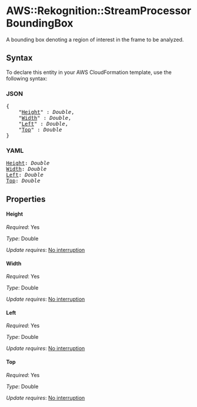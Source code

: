 # AWS::Rekognition::StreamProcessor BoundingBox

A bounding box denoting a region of interest in the frame to be analyzed.

## Syntax

To declare this entity in your AWS CloudFormation template, use the following syntax:

### JSON

<pre>
{
    "<a href="#height" title="Height">Height</a>" : <i>Double</i>,
    "<a href="#width" title="Width">Width</a>" : <i>Double</i>,
    "<a href="#left" title="Left">Left</a>" : <i>Double</i>,
    "<a href="#top" title="Top">Top</a>" : <i>Double</i>
}
</pre>

### YAML

<pre>
<a href="#height" title="Height">Height</a>: <i>Double</i>
<a href="#width" title="Width">Width</a>: <i>Double</i>
<a href="#left" title="Left">Left</a>: <i>Double</i>
<a href="#top" title="Top">Top</a>: <i>Double</i>
</pre>

## Properties

#### Height

_Required_: Yes

_Type_: Double

_Update requires_: [No interruption](https://docs.aws.amazon.com/AWSCloudFormation/latest/UserGuide/using-cfn-updating-stacks-update-behaviors.html#update-no-interrupt)

#### Width

_Required_: Yes

_Type_: Double

_Update requires_: [No interruption](https://docs.aws.amazon.com/AWSCloudFormation/latest/UserGuide/using-cfn-updating-stacks-update-behaviors.html#update-no-interrupt)

#### Left

_Required_: Yes

_Type_: Double

_Update requires_: [No interruption](https://docs.aws.amazon.com/AWSCloudFormation/latest/UserGuide/using-cfn-updating-stacks-update-behaviors.html#update-no-interrupt)

#### Top

_Required_: Yes

_Type_: Double

_Update requires_: [No interruption](https://docs.aws.amazon.com/AWSCloudFormation/latest/UserGuide/using-cfn-updating-stacks-update-behaviors.html#update-no-interrupt)

